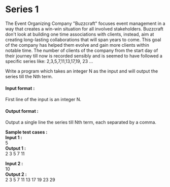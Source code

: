 # Series 1

The Event Organizing Company "Buzzcraft" focuses event management in a way that creates a win-win situation for all involved stakeholders. Buzzcraft don't look at building one time associations with clients, instead, aim at creating long-lasting collaborations that will span years to come. This goal of the company has helped them evolve and gain more clients within notable time.
The number of clients of the company from the start day of their journey till now is recorded sensibly and is seemed to have followed a specific series like: 2,3,5,7,11,13,17,19, 23 ... 

Write a program which takes an integer N as the input and will output the series till the Nth term.

#### Input format :
First line of the input is an integer N.

#### Output format :
Output a single line the series till Nth term, each separated by a comma.

**Sample test cases :<br>
Input 1 :** <br>
5<br>
**Output 1 :**  <br>
2 3 5 7 11 <br>

**Input 2 :** <br>
10 <br>
**Output 2 :** <br>
2 3 5 7 11 13 17 19 23 29 

